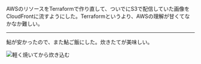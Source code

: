 AWSのリソースをTerraformで作り直して、ついでにS3で配信していた画像をCloudFrontに流すようにした。Terraformというより、AWSの理解が甘くてなかなか難しい。

---

鮎が安かったので、また鮎ご飯にした。炊きたてが美味しい。

![軽く焼いてから炊き込む](https://photos.apkas.net/medium/202408/20240803-183200.webp)
